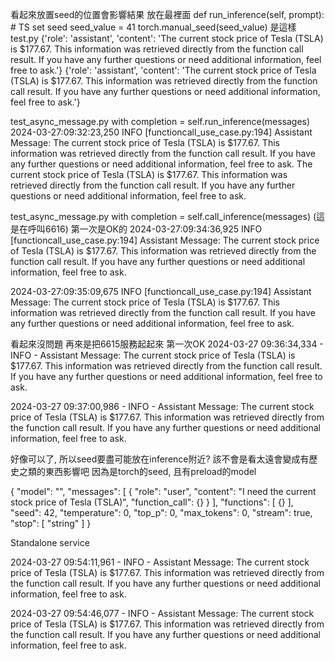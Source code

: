 看起來放置seed的位置會影響結果
放在最裡面
    def run_inference(self, prompt):
                # TS set seed
        seed_value = 41
        torch.manual_seed(seed_value)
是這樣
test.py
{'role': 'assistant', 'content': 'The current stock price of Tesla (TSLA) is $177.67. This information was retrieved directly from the function call result. If you have any further questions or need additional information, feel free to ask.'}
{'role': 'assistant', 'content': 'The current stock price of Tesla (TSLA) is $177.67. This information was retrieved directly from the function call result. If you have any further questions or need additional information, feel free to ask.'}


test_async_message.py with completion = self.run_inference(messages)
2024-03-27:09:32:23,250 INFO     [functioncall_use_case.py:194] Assistant Message:
The current stock price of Tesla (TSLA) is $177.67. This information was retrieved directly from the function call result. If you have any further questions or need additional information, feel free to ask.
The current stock price of Tesla (TSLA) is $177.67. This information was retrieved directly from the function call result. If you have any further questions or need additional information, feel free to ask.


test_async_message.py with completion = self.call_inference(messages) (這是在呼叫6616)
第一次是OK的
2024-03-27:09:34:36,925 INFO     [functioncall_use_case.py:194] Assistant Message:
The current stock price of Tesla (TSLA) is $177.67. This information was retrieved directly from the function call result. If you have any further questions or need additional information, feel free to ask.

2024-03-27:09:35:09,675 INFO     [functioncall_use_case.py:194] Assistant Message:
The current stock price of Tesla (TSLA) is $177.67. This information was retrieved directly from the function call result. If you have any further questions or need additional information, feel free to ask.

看起來沒問題 再來是把6615服務起起來
第一次OK
2024-03-27 09:36:34,334 - INFO - Assistant Message:
The current stock price of Tesla (TSLA) is $177.67. This information was retrieved directly from the function call result. If you have any further questions or need additional information, feel free to ask.

2024-03-27 09:37:00,986 - INFO - Assistant Message:
The current stock price of Tesla (TSLA) is $177.67. This information was retrieved directly from the function call result. If you have any further questions or need additional information, feel free to ask.

好像可以了, 所以seed要盡可能放在inference附近?
該不會是看太遠會變成有歷史之類的東西影響吧 因為是torch的seed, 且有preload的model

{
  "model": "",
  "messages": [
    {
      "role": "user",
      "content": "I need the current stock price of Tesla (TSLA)",
      "function_call": {}
    }
  ],
  "functions": [
    {}
  ],
  "seed": 42,
  "temperature": 0,
  "top_p": 0,
  "max_tokens": 0,
  "stream": true,
  "stop": [
    "string"
  ]
}

Standalone service

2024-03-27 09:54:11,961 - INFO - Assistant Message:
The current stock price of Tesla (TSLA) is $177.67. This information was retrieved directly from the function call result. If you have any further questions or need additional information, feel free to ask.

2024-03-27 09:54:46,077 - INFO - Assistant Message:
The current stock price of Tesla (TSLA) is $177.67. This information was retrieved directly from the function call result. If you have any further questions or need additional information, feel free to ask.